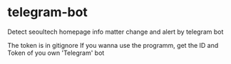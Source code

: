 # telegram-bot

Detect seoultech homepage info matter change and alert by telegram bot

The token is in gitignore
If you wanna use the programm, get the ID and Token of you own 'Telegram' bot
